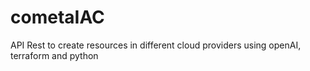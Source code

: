 # cometaIAC
API Rest to create resources in different cloud providers using openAI, terraform and python
